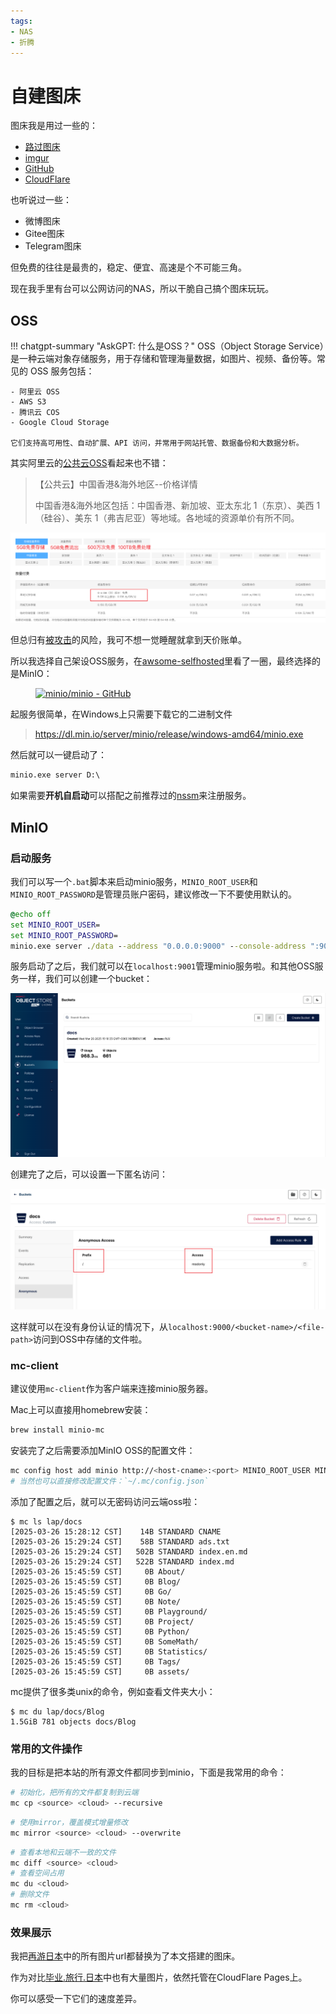```yaml
---
tags:
- NAS
- 折腾
---
```


# 自建图床

图床我是用过一些的：

- [路过图床](https://imgse.com/)
- [imgur](https://imgur.com/)
- [GitHub](https://github.com/)
- [CloudFlare](https://pages.cloudflare.com/)

也听说过一些：

- 微博图床
- Gitee图床
- Telegram图床

但免费的往往是最贵的，稳定、便宜、高速是个不可能三角。

现在我手里有台可以公网访问的NAS，所以干脆自己搞个图床玩玩。

## OSS

!!! chatgpt-summary "AskGPT: 什么是OSS？"
    OSS（Object Storage Service）是一种云端对象存储服务，用于存储和管理海量数据，如图片、视频、备份等。常见的 OSS 服务包括：

    - 阿里云 OSS
    - AWS S3
    - 腾讯云 COS
    - Google Cloud Storage

    它们支持高可用性、自动扩展、API 访问，并常用于网站托管、数据备份和大数据分析。

其实阿里云的[公共云OSS](https://www.aliyun.com/price/product?spm=a2c4g.11186623.0.0.68e7603834RyfS#/oss/detail/ossbag)看起来也不错：

> 【公共云】中国香港&海外地区--价格详情
>
> 中国香港&海外地区包括：中国香港、新加坡、亚太东北 1（东京）、美西 1（硅谷）、美东 1（弗吉尼亚）等地域。各地域的资源单价有所不同。

![](assets/2025-03-26-14-34-44.png)

但总归有[被攻击](https://www.bilibili.com/video/BV1Tb411Q7V4)的风险，我可不想一觉睡醒就拿到天价账单。

所以我选择自己架设OSS服务，在[awsome-selfhosted](https://github.com/awesome-selfhosted/awesome-selfhosted)里看了一圈，最终选择的是MinIO：

<figure markdown>

[![minio/minio - GitHub](https://gh-card.dev/repos/minio/minio.svg?fullname=)](https://github.com/minio/minio)

</figure>

起服务很简单，在Windows上只需要下载它的二进制文件

> <https://dl.min.io/server/minio/release/windows-amd64/minio.exe>

然后就可以一键启动了：

```cmd
minio.exe server D:\
```

如果需要**开机自启动**可以搭配之前推荐过的[nssm](https://nssm.cc/download)来注册服务。

## MinIO

### 启动服务

我们可以写一个`.bat`脚本来启动minio服务，`MINIO_ROOT_USER`和`MINIO_ROOT_PASSWORD`是管理员账户密码，建议修改一下不要使用默认的。

```cmd
@echo off
set MINIO_ROOT_USER=
set MINIO_ROOT_PASSWORD=
minio.exe server ./data --address "0.0.0.0:9000" --console-address ":9001"
```

服务启动了之后，我们就可以在`localhost:9001`管理minio服务啦。和其他OSS服务一样，我们可以创建一个bucket：

![](assets/2025-03-26-15-28-11.png)

创建完了之后，可以设置一下匿名访问：

![](assets/2025-03-26-15-28-56.png)

这样就可以在没有身份认证的情况下，从`localhost:9000/<bucket-name>/<file-path>`访问到OSS中存储的文件啦。

### mc-client

建议使用`mc-client`作为客户端来连接minio服务器。

Mac上可以直接用homebrew安装：

```bash
brew install minio-mc
```

安装完了之后需要添加MinIO OSS的配置文件：

```bash
mc config host add minio http://<host-cname>:<port> MINIO_ROOT_USER MINIO_ROOT_PASSWORD
# 当然也可以直接修改配置文件：`~/.mc/config.json`
```

添加了配置之后，就可以无密码访问云端oss啦：

<div class='console'>

```console
$ mc ls lap/docs
[2025-03-26 15:28:12 CST]    14B STANDARD CNAME
[2025-03-26 15:29:24 CST]    58B STANDARD ads.txt
[2025-03-26 15:29:24 CST]   502B STANDARD index.en.md
[2025-03-26 15:29:24 CST]   522B STANDARD index.md
[2025-03-26 15:45:59 CST]     0B About/
[2025-03-26 15:45:59 CST]     0B Blog/
[2025-03-26 15:45:59 CST]     0B Go/
[2025-03-26 15:45:59 CST]     0B Note/
[2025-03-26 15:45:59 CST]     0B Playground/
[2025-03-26 15:45:59 CST]     0B Project/
[2025-03-26 15:45:59 CST]     0B Python/
[2025-03-26 15:45:59 CST]     0B SomeMath/
[2025-03-26 15:45:59 CST]     0B Statistics/
[2025-03-26 15:45:59 CST]     0B Tags/
[2025-03-26 15:45:59 CST]     0B assets/

```

</div>

mc提供了很多类unix的命令，例如查看文件夹大小：

<div class='console'>

```console
$ mc du lap/docs/Blog
1.5GiB 781 objects docs/Blog

```

</div>

### 常用的文件操作

我的目标是把本站的所有源文件都同步到minio，下面是我常用的命令：

```bash title="递归复制文件"
# 初始化，把所有的文件都复制到云端
mc cp <source> <cloud> --recursive
```

```bash title="同步文件夹的修改到云端"
# 使用mirror，覆盖模式增量修改
mc mirror <source> <cloud> --overwrite
```

```bash title="其他api"
# 查看本地和云端不一致的文件
mc diff <source> <cloud>
# 查看空间占用
mc du <cloud>
# 删除文件
mc rm <cloud>
```

### 效果展示

我把<a href="/Blog/2025/travel_to_japan2" target="_blank">再游日本</a>中的所有图片url都替换为了本文搭建的图床。

作为对比<a href="/Blog/2023/travel_to_japan" target="_blank">毕业.旅行.日本</a>中也有大量图片，依然托管在CloudFlare Pages上。

你可以感受一下它们的速度差异。
